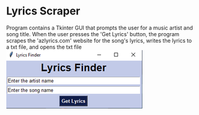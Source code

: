 # Lyrics Scraper
Program contains a Tkinter GUI that prompts the user for a music artist and song title. When the user presses the 'Get Lyrics' button, the program scrapes the 'azlyrics.com' website for the song's lyrics, writes the lyrics to a txt file, and opens the txt file
![](images/01.PNG)
